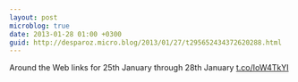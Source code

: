 ```yaml
---
layout: post
microblog: true
date: 2013-01-28 01:00 +0300
guid: http://desparoz.micro.blog/2013/01/27/t295652434372620288.html
---
```

Around the Web links for 25th January through 28th January [t.co/IoW4TkYI](http://t.co/IoW4TkYI)
